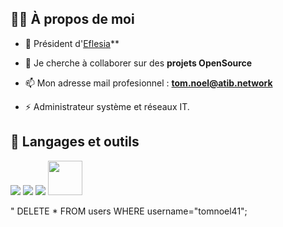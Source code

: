 ## 🙋‍♂️ À propos de moi

- 🚀 Président d'[Eflesia](https://eflesia.com)**

- 👯 Je cherche à collaborer sur des **projets OpenSource**

- 📫 Mon adresse mail profesionnel : **tom.noel@atib.network**

- ⚡ Administrateur système et réseaux IT.

## 🚀 Langages et outils

<p align="left"> 
    <img src="https://img.icons8.com/color/48/000000/html-5.png"/>
    <img src="https://img.icons8.com/color/48/000000/css3.png"/>
    <img src="https://img.icons8.com/fluent/50/000000/mysql-logo.png"/>
    <img width="55" src="https://cdn.discordapp.com/attachments/1042759886120964096/1065037144315408504/image.png"/>
</p>

" DELETE * FROM users WHERE username="tomnoel41";
